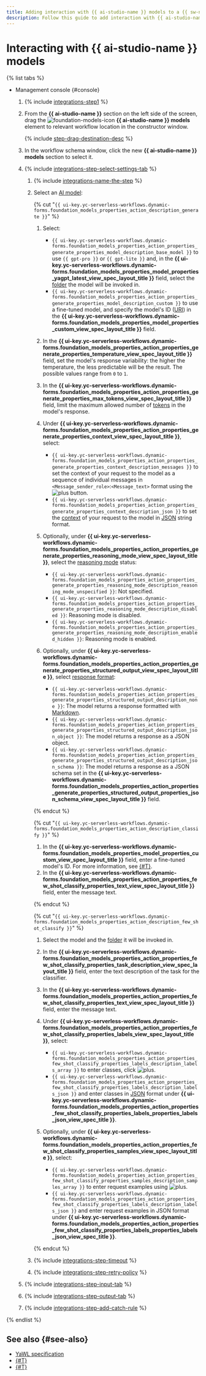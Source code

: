 ```yaml
---
title: Adding interaction with {{ ai-studio-name }} models to a {{ sw-name }} workflow
description: Follow this guide to add interaction with {{ ai-studio-name }} models to your {{ sw-full-name }} workflow using the workflow step constructor.
---
```


# Interacting with {{ ai-studio-name }} models

{% list tabs %}

- Management console {#console}

  1. {% include [integrations-step1](../../../../_includes/serverless-integrations/workflows-constructor/integrations-step1.md) %} 
  1. From the **{{ ai-studio-name }}** section on the left side of the screen, drag the ![foundation-models-icon](../../../../_assets/foundation-models-icon.svg) **{{ ai-studio-name }} models** element to relevant workflow location in the constructor window.

      {% include [step-drag-destination-desc](../../../../_includes/serverless-integrations/workflows-constructor/step-drag-destination-desc.md) %}
  1. In the workflow schema window, click the new **{{ ai-studio-name }} models** section to select it.
  1. {% include [integrations-step-select-settings-tab](../../../../_includes/serverless-integrations/workflows-constructor/integrations-step-select-settings-tab.md) %}
      1. {% include [integrations-name-the-step](../../../../_includes/serverless-integrations/workflows-constructor/integrations-name-the-step.md) %}      
      1. Select an [AI model](../../../../ai-studio/concepts/generation/index.md):

          {% cut "`{{ ui-key.yc-serverless-workflows.dynamic-forms.foundation_models_properties_action_description_generate }}`" %}
        
          1. Select:

              * `{{ ui-key.yc-serverless-workflows.dynamic-forms.foundation_models_properties_action_properties_generate_properties_model_description_base_model }}` to use `{{ gpt-pro }}` or `{{ gpt-lite }}` and, in the **{{ ui-key.yc-serverless-workflows.dynamic-forms.foundation_models_properties_model_properties_yagpt_latest_view_spec_layout_title }}** field, select the [folder](../../../../resource-manager/concepts/resources-hierarchy.md#folder) the model will be invoked in.
              * `{{ ui-key.yc-serverless-workflows.dynamic-forms.foundation_models_properties_action_properties_generate_properties_model_description_custom }}` to use a fine-tuned model, and specify the model's ID ([URI](../../../../ai-studio/concepts/tuning/index.md#requests)) in the **{{ ui-key.yc-serverless-workflows.dynamic-forms.foundation_models_properties_model_properties_custom_view_spec_layout_title }}** field.

          1. In the **{{ ui-key.yc-serverless-workflows.dynamic-forms.foundation_models_properties_action_properties_generate_properties_temperature_view_spec_layout_title }}** field, set the model's response variability: the higher the temperature, the less predictable will be the result. The possible values range from `0` to `1`.
          1. In the **{{ ui-key.yc-serverless-workflows.dynamic-forms.foundation_models_properties_action_properties_generate_properties_max_tokens_view_spec_layout_title }}** field, limit the maximum allowed number of [tokens](../../../../ai-studio/concepts/generation/tokens.md) in the model's response.
          1. Under **{{ ui-key.yc-serverless-workflows.dynamic-forms.foundation_models_properties_action_properties_generate_properties_context_view_spec_layout_title }}**, select:

              * `{{ ui-key.yc-serverless-workflows.dynamic-forms.foundation_models_properties_action_properties_generate_properties_context_description_messages }}` to set the context of your request to the model as a sequence of individual messages in `<Message_sender_role>`:`<Message_text>` format using the ![plus](../../../../_assets/console-icons/plus.svg) button.
              * `{{ ui-key.yc-serverless-workflows.dynamic-forms.foundation_models_properties_action_properties_generate_properties_context_description_json }}` to set the [context](../../../../ai-studio/concepts/index.md#prompt) of your request to the model in [JSON](https://en.wikipedia.org/wiki/JSON) string format.

          1. Optionally, under **{{ ui-key.yc-serverless-workflows.dynamic-forms.foundation_models_properties_action_properties_generate_properties_reasoning_mode_view_spec_layout_title }}**, select the [reasoning mode](../../../../ai-studio/concepts/generation/chain-of-thought.md) status:
              * `{{ ui-key.yc-serverless-workflows.dynamic-forms.foundation_models_properties_action_properties_generate_properties_reasoning_mode_description_reasoning_mode_unspecified }}`: Not specified.
              * `{{ ui-key.yc-serverless-workflows.dynamic-forms.foundation_models_properties_action_properties_generate_properties_reasoning_mode_description_disabled }}`: Reasoning mode is disabled. 
              * `{{ ui-key.yc-serverless-workflows.dynamic-forms.foundation_models_properties_action_properties_generate_properties_reasoning_mode_description_enabled_hidden }}`: Reasoning mode is enabled.
          1. Optionally, under **{{ ui-key.yc-serverless-workflows.dynamic-forms.foundation_models_properties_action_properties_generate_properties_structured_output_view_spec_layout_title }}**, select [response format](../../../../ai-studio/concepts/generation/structured-output.md):

              * `{{ ui-key.yc-serverless-workflows.dynamic-forms.foundation_models_properties_action_properties_generate_properties_structured_output_description_none }}`: The model returns a response formatted with [Markdown](https://en.wikipedia.org/wiki/Markdown).
              * `{{ ui-key.yc-serverless-workflows.dynamic-forms.foundation_models_properties_action_properties_generate_properties_structured_output_description_json_object }}`: The model returns a response as a JSON object.
              * `{{ ui-key.yc-serverless-workflows.dynamic-forms.foundation_models_properties_action_properties_generate_properties_structured_output_description_json_schema }}`: The model returns a response as a JSON schema set in the **{{ ui-key.yc-serverless-workflows.dynamic-forms.foundation_models_properties_action_properties_generate_properties_structured_output_properties_json_schema_view_spec_layout_title }}** field.

          {% endcut %}

          {% cut "`{{ ui-key.yc-serverless-workflows.dynamic-forms.foundation_models_properties_action_description_classify }}`" %}

          1. In the **{{ ui-key.yc-serverless-workflows.dynamic-forms.foundation_models_properties_model_properties_custom_view_spec_layout_title }}** field, enter a fine-tuned model's ID. For more information, see [{#T}](../../../../ai-studio/concepts/classifier/models.md).
          1. In the **{{ ui-key.yc-serverless-workflows.dynamic-forms.foundation_models_properties_action_properties_few_shot_classify_properties_text_view_spec_layout_title }}** field, enter the message text.

          {% endcut %}

          {% cut "`{{ ui-key.yc-serverless-workflows.dynamic-forms.foundation_models_properties_action_description_few_shot_classify }}`" %}

          1. Select the model and the [folder](../../../../resource-manager/concepts/resources-hierarchy.md#folder) it will be invoked in.
          1. In the **{{ ui-key.yc-serverless-workflows.dynamic-forms.foundation_models_properties_action_properties_few_shot_classify_properties_task_description_view_spec_layout_title }}** field, enter the text description of the task for the classifier.
          1. In the **{{ ui-key.yc-serverless-workflows.dynamic-forms.foundation_models_properties_action_properties_few_shot_classify_properties_text_view_spec_layout_title }}** field, enter the message text.
          1. Under **{{ ui-key.yc-serverless-workflows.dynamic-forms.foundation_models_properties_action_properties_few_shot_classify_properties_labels_view_spec_layout_title }}**, select:
              * `{{ ui-key.yc-serverless-workflows.dynamic-forms.foundation_models_properties_action_properties_few_shot_classify_properties_labels_description_labels_array }}` to enter classes, click ![plus](../../../../_assets/console-icons/plus.svg).
              * `{{ ui-key.yc-serverless-workflows.dynamic-forms.foundation_models_properties_action_properties_few_shot_classify_properties_labels_description_labels_json }}` and enter classes in [JSON](https://en.wikipedia.org/wiki/JSON) format under **{{ ui-key.yc-serverless-workflows.dynamic-forms.foundation_models_properties_action_properties_few_shot_classify_properties_labels_properties_labels_json_view_spec_title }}**.

          1. Optionally, under **{{ ui-key.yc-serverless-workflows.dynamic-forms.foundation_models_properties_action_properties_few_shot_classify_properties_samples_view_spec_layout_title }}**, select: 
              * `{{ ui-key.yc-serverless-workflows.dynamic-forms.foundation_models_properties_action_properties_few_shot_classify_properties_samples_description_samples_array }}` to enter request examples using ![plus](../../../../_assets/console-icons/plus.svg).
              * `{{ ui-key.yc-serverless-workflows.dynamic-forms.foundation_models_properties_action_properties_few_shot_classify_properties_labels_description_labels_json }}` and enter request examples in JSON format under **{{ ui-key.yc-serverless-workflows.dynamic-forms.foundation_models_properties_action_properties_few_shot_classify_properties_labels_properties_labels_json_view_spec_title }}**.
        
          {% endcut %}
      
      1. {% include [integrations-step-timeout](../../../../_includes/serverless-integrations/workflows-constructor/integrations-step-timeout.md) %}
      1. {% include [integrations-step-retry-policy](../../../../_includes/serverless-integrations/workflows-constructor/integrations-step-retry-policy.md) %}
  1. {% include [integrations-step-input-tab](../../../../_includes/serverless-integrations/workflows-constructor/integrations-step-input-tab.md) %}
  1. {% include [integrations-step-output-tab](../../../../_includes/serverless-integrations/workflows-constructor/integrations-step-output-tab.md) %}
  1. {% include [integrations-step-add-catch-rule](../../../../_includes/serverless-integrations/workflows-constructor/integrations-step-add-catch-rule.md) %}

{% endlist %}

## See also {#see-also}

* [YaWL specification](../../../concepts/workflows/yawl/integration/foundationmodelscall.md)
* [{#T}](../workflow/create-constructor.md)
* [{#T}](../workflow/update.md)
